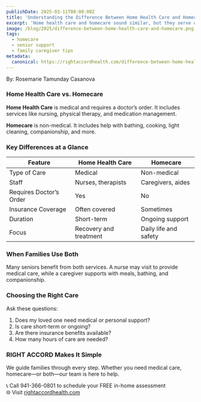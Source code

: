 ```yaml
---
publishDate: 2025-03-11T00:00:00Z
title: 'Understanding the Difference Between Home Health Care and Homecare'
excerpt: 'Home health care and homecare sound similar, but they serve different purposes. Learn what each type offers and how to choose the right care for your loved one.'
image: /blog/2025/difference-between-home-health-care-and-homecare.png
tags:
  - homecare
  - senior support
  - family caregiver tips
metadata:
  canonical: https://rightaccordhealth.com/difference-between-home-health-care-and-homecare
---
```


By: Rosemarie Tamunday Casanova

### Home Health Care vs. Homecare

**Home Health Care** is medical and requires a doctor’s order. It includes services like nursing, physical therapy, and medication management.

**Homecare** is non-medical. It includes help with bathing, cooking, light cleaning, companionship, and more.

### Key Differences at a Glance

| Feature                  | Home Health Care        | Homecare                |
|--------------------------|-------------------------|--------------------------|
| Type of Care             | Medical                 | Non-medical              |
| Staff                    | Nurses, therapists      | Caregivers, aides        |
| Requires Doctor’s Order  | Yes                     | No                       |
| Insurance Coverage       | Often covered           | Sometimes                |
| Duration                 | Short-term              | Ongoing support          |
| Focus                    | Recovery and treatment  | Daily life and safety    |

### When Families Use Both

Many seniors benefit from both services. A nurse may visit to provide medical care, while a caregiver supports with meals, bathing, and companionship.

### Choosing the Right Care

Ask these questions:

1. Does my loved one need medical or personal support?
2. Is care short-term or ongoing?
3. Are there insurance benefits available?
4. How many hours of care are needed?

### RIGHT ACCORD Makes It Simple

We guide families through every step. Whether you need medical care, homecare—or both—our team is here to help.

📞 Call 941-366-0801 to schedule your FREE in-home assessment  
🌐 Visit [rightaccordhealth.com](https://rightaccordhealth.com)
